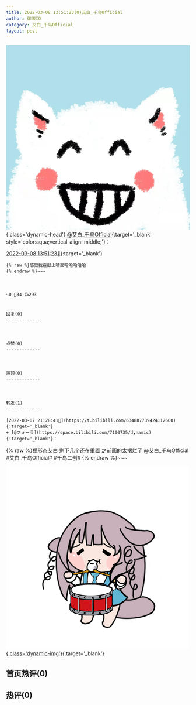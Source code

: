 ```yaml
---
title: 2022-03-08 13:51:23(0)艾白_千鸟Official
author: 御坂IO
category: 艾白_千鸟Official
layout: post
---
```


![img](/images/9ae8b9445fd0665cc014d9080156a45271be73c6.jpg){:class='dynamic-head'}
[@艾白_千鸟Official](https://space.bilibili.com/334537711/dynamic){:target='_blank' style='color:aqua;vertical-align: middle;'}：

[2022-03-08 13:51:23🔗](https://t.bilibili.com/635140979294208020){:target='_blank'}

~~~
{% raw %}感觉我在鼓上嗦面哈哈哈哈哈
{% endraw %}~~~



↪️0 💬34 👍293


回复(0)
-------------



点赞(0)
-------------



置顶(0)
-------------



转发(1)
-------------

[2022-03-07 21:28:41🔗](https://t.bilibili.com/634887739424112660){:target='_blank'}
+ [@フォーラ](https://space.bilibili.com/7100735/dynamic){:target='_blank'}：
~~~
{% raw %}狸形态艾白
剩下几个还在重置 之前画的太摆烂了
@艾白_千鸟Official #艾白_千鸟Official# #千鸟二创# 
{% endraw %}~~~


[![img](/images/91d3882b8dca3448cc50d93850a42ef63e937b7b.png){:class='dynamic-img'}](/images/91d3882b8dca3448cc50d93850a42ef63e937b7b.png){:target='_blank'}




首页热评(0)
-------------



热评(0)
-------------



